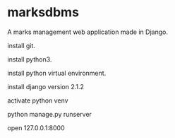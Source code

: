 # marksdbms
A marks management web application made in Django.


install git.

install python3.

install python virtual environment.

install django version 2.1.2

activate python venv

python manage.py runserver

open 127.0.0.1:8000
